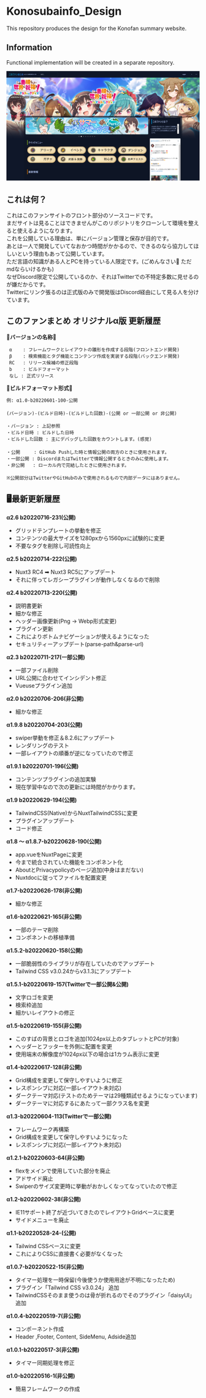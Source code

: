 # Konosubainfo_Design

This repository produces the design for the Konofan summary website.

## Information

Functional implementation will be created in a separate repository.

![picture 1](/1docimg/1.png)

## これは何？
これはこのファンサイトのフロント部分のソースコードです。  
まだサイトは見ることはできませんがこのリポジトリをクローンして環境を整えると使えるようになります。   
これを公開している理由は、単にバージョン管理と保存が目的です。   
あとは一人で開発していてなおかつ時間がかかるので、できるのなら協力してほしいという理由もあって公開しています。    
ただ言語の知識がある人とPCを持っている人限定です。(ごめんなさい🙇 ただmdならいけるかも)  
なぜDiscord限定で公開しているのか、それはTwitterでの不特定多数に見せるのが嫌だからです。  
Twitterにリンク張るのは正式版のみで開発版はDiscord経由にして見る人を分けています。

## このファンまとめ オリジナルα版  更新履歴


:pushpin:**バージョンの名称**:pushpin:  
```
 α    : フレームワークとレイアウトの雛形を作成する段階(フロントエンド開発)  
 β    : 検索機能とタグ機能とコンテンツ作成を実装する段階(バックエンド開発)  
 RC   : リリース候補の修正段階  
 b    : ビルドフォーマット  
 なし : 正式リリース  
 ```
  
  
:pushpin:**ビルドフォーマット形式**:pushpin:
```md
例: α1.0-b20220601-100-公開

(バージョン)-(ビルド日時)-(ビルドした回数)-(公開 or 一部公開 or 非公開) 

・バージョン : 上記参照
・ビルド日時 : ビルドした日時
・ビルドした回数 : 主にデバッグした回数をカウントします。(感覚)

・公開     : GitHub Pushした時と情報公開の両方のときに使用されます。
・一部公開 : DiscordまたはTwitterで情報公開するときのみに使用します。
・非公開   : ローカル内で完結したときに使用されます。

※公開部分はTwitterやGitHubのみで使用されるもので内部データにはありません。
```

## 🖥最新更新履歴

**α2.6 b20220716-231(公開)**
- グリッドテンプレートの挙動を修正
- コンテンツの最大サイズを1280pxから1560pxに試験的に変更
- 不要なタグを削除し可読性向上

**α2.5 b20220714-222(公開)**
- Nuxt3 RC4 ➡ Nuxt3 RC5にアップデート
- それに伴ってレガシープラグインが動作しなくなるので削除

**α2.4 b20220713-220(公開)**
- 説明書更新
- 細かな修正
- ヘッダー画像更新(Png → Webp形式変更)
- プラグイン更新
- これによりボトムナビゲーションが使えるようになった
- セキュリティーアップデート(parse-path&parse-url)

**α2.3 b20220711-217(一部公開)**
- 一部ファイル削除
- URL公開に合わせてインシデント修正
- Vueuseプラグイン追加

**α2.0 b20220706-206(非公開)**
- 細かな修正

**α1.9.8 b20220704-203(公開)**
- swiper挙動を修正＆8.2.6にアップデート
- レンダリングのテスト
- 一部レイアウトの順番が逆になっていたので修正

**α1.9.1 b20220701-196(公開)**
- コンテンツプラグインの追加実験
- 現在学習中なので次の更新には時間がかかります。

**α1.9 b20220629-194(公開)**
- TailwindCSS(Native)からNuxtTailwindCSSに変更
- プラグインアップデート
- コード修正

**α1.8 ～ α1.8.7-b20220628-190(公開)**  
- app.vueをNuxtPageに変更
- 今まで統合されていた機能をコンポネント化
- AboutとPrivacypolicyのページ追加(中身はまだない)
- Nuxtdocに従ってファイルを配置変更

**α1.7-b20220626-178(非公開)**  
- 細かな修正

**α1.6-b20220621-165(非公開)**  
- 一部のテーマ削除
- コンポネントの移植準備

**α1.5.2-b20220620-158(公開)**  
- 一部脆弱性のライブラリが存在していたのでアップデート  
- Tailwind CSS v3.0.24からv3.1.3にアップデート  

**α1.5.1-b20220619-157(Twitterで一部公開&公開)**  
- 文字ロゴを変更  
- 検索枠追加  
- 細かいレイアウトの修正  

**α1.5-b20220619-155(非公開)**  
- このすばの背景とロゴを追加(1024px以上のタブレットとPCが対象)  
- ヘッダーとフッターを外側に配置を変更  
- 使用端末の解像度が1024px以下の場合は1カラム表示に変更  

**α1.4-b20220617-128(非公開)**  
- Grid構成を変更して保守しやすいように修正  
- レスポンシブに対応(一部レイアウト未対応)  
- ダークテーマ対応(テストのためテーマは29種類試せるようになっています)  
- ダークテーマに対応するにあたって一部クラス名を変更  

**α1.3-b20220604-113(Twitterで一部公開)**  
- フレームワーク再構築  
- Grid構成を変更して保守しやすいようになった  
- レスポンシブに対応(一部レイアウト未対応)  

**α1.2.1-b20220603-64(非公開)**  
- flexをメインで使用していた部分を廃止  
- アドサイド廃止  
- Swiperのサイズ変更時に挙動がおかしくなってなっていたので修正  

**α1.2-b20220602-38(非公開)**  
- IE11サポート終了が近づいてきたのでレイアウトGridベースに変更  
- サイドメニューを廃止  

**α1.1-b20220528-24-(公開)**  
- Tailwind CSSベースに変更  
- これによりCSSに直接書く必要がなくなった  

**α1.0.7-b20220522-15(非公開)**  
- タイマー処理を一時保留(今後使うか使用用途が不明になったため)  
- プラグイン「Tailwind CSS v3.0.24」 追加  
- TailwindCSSそのまま使うのは骨が折れるのでそのプラグイン「daisyUI」追加  

**α1.0.4-b20220519-7(非公開)**  
- コンポーネント作成  
- Header ,Footer, Content, SideMenu, Adside追加  

**α1.0.1-b20220517-3(非公開)**  
- タイマー同期処理を修正  

**α1.0-b20220516-1(非公開)**  
- 簡易フレームワークの作成
